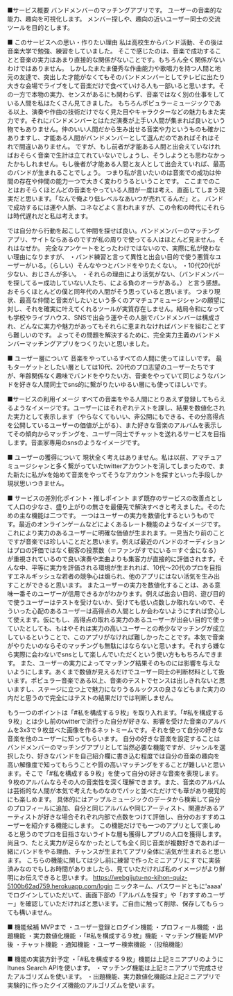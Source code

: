 ■サービス概要
バンドメンバーのマッチングアプリです。
ユーザーの音楽的な能力、趣向を可視化します。
メンバー探しや、趣向の近いユーザー同士の交流ツールを目的とします。


■ このサービスへの思い・作りたい理由
私は高校生からバンド活動、その後は音楽大学で勉強、練習をしていました。
そこで感じたのは、音楽で成功することと音楽の実力はあまり直接的な関係がないことです。もちろん全く関係がないわけではありません。
しかしたまたま優秀な作曲能力や歌唱力を持つ人間と地元の友達で、突出した才能がなくてもそのバンドメンバーとしてテレビに出たり大きな会場でライブをして音楽だけで食べていける人も一部いると思います。その一方で本物の実力、センスがあるにも関わらず、音楽ではなく別の仕事をしている人間を私はたくさん見てきました。
もちろんポピュラーミュージックである以上、演奏や作曲の技術だけでなく見た目やキャラクターなどの魅力もまた実力です。それにバンドメンバーとはただ演奏が上手い人間が集まれば良いという物でもありません。仲のいい人間だから生み出せる音楽や力というものも確かにありますし、才能ある人間がバンドメンバーとして選んだのであればそれはそれで間違いありません。
ですが、もし前者が才能ある人間と出会えていなければおそらく音楽で生計は立てれていないでしょうし、そうしようとも思わなかったかもしれません。もし後者が才能ある人間と友人として出会えていれば、最高のバンドが生まれることでしょう。
つまり私が言いたいのは音楽での成功は仲間の存在や仲間の能力一つで大きく変わりうるということです。
ここまでのことはおそらくほとんどの音楽をやっている人間が一度は考え、直面してしまう現実だと思います。「なんで俺より低レベルなあいつが売れてるんだ」と。
バンドで成功するには運や人脈、コネなどよく言われますが、この令和の時代にそれらは時代遅れだと私は考えます。

では自分から行動を起こして仲間を探せば良い。バンドメンバーのマッチングアプリ、サイトならあるのですが私の周りで使ってる人はほとんど見ません。それはなぜか。
完全なアンケートをとったわけではないので、実際に私が使わない理由になりますが、
・バンド練習と言って異性と出会い目的で使う悪質なユーザーがいる。（らしい）そんなやつとバンドをやりたくない。
・10代20代が少ない、おじさんが多い。
・それらの理由により活気がない、（バンドメンバーを探してる＝成功していない人たち、による負のオーラがある。）
と言う感想。おそらくほとんどの僕と同年代の人間がそう思っていると思います。
つまり現状、最高な仲間と音楽がしたいという多くのアマチュアミュージシャンの願望に対し、それを確実に叶えてくれるツールが実質存在しません。結局令和になっても学校やライブハウス、SNSで出会う運やその人脈でバンドメンバーは構成され、どんなに実力や魅力があってもそれらに恵まれなければバンドを組むことすら難しいのです。
よってその問題を解決するために、完全実力主義のバンドメンバーマッチングアプリをつくりたいと思いました。


■ ユーザー層について
音楽をやっているすべての人間に使ってほしいです。
最もターゲットとしたい層としては10代、20代のプロ志望のユーザーたちですが、年齢関係なく趣味でバンドをやりたい方、音楽をやっていて同じようなバンドを好きな人間同士でsns的に繋がりたいゆるい層にも使ってほしいです。


■サービスの利用イメージ
すべての音楽をやる人間にとりあえず登録してもらえるようなイメージです。ユーザーにはそれぞれテストを課し、結果を数値化された実力として表示します（やらなくてもいい、非公開にもできる、その分高得点を公開しているユーザーの価値が上がる）、また好きな音楽のアルバムを表示してその傾向からマッチングを、ユーザー同士でチャットを送れるサービスを目指します。音楽家専用のsnsのようなイメージです。


■ ユーザーの獲得について
現状全く考えはありません。私は以前、アマチュアミュージシャンと多く繋がっていたtwitterアカウントを消してしまったので、また新たに私がxを始めて音楽をやってそうなアカウントを探すといった手段しか現状思いつきません。


■ サービスの差別化ポイント・推しポイント
まず既存のサービスの改善点として人口の少なさ、盛り上がりの無さを最優先で解決すべきと考えました。そのための主な機能は二つです。
一つはユーザーの実力を数値化するというものです。最近のオンラインゲームなどによくあるレート機能のようなイメージです。
これにより実力のあるユーザーに明確な価値が生まれます。一見当たり前のことですが音楽では珍しいことだと思います。例えば最近のバンドのオーディションはプロの評価ではなく観客の投票数（＝ファンがすでにいる＝すぐ金になる）が重視されているので良い演奏や楽曲よりも集客力が直接的に評価されます。そんな中、平等に実力を評価される環境が生まれれば、10代〜20代のプロを目指すエネルギッシュな若者の競争心は煽られ、他のアプリにはない活気を生み出すことができると思います。
またユーザーの実力を数値化することは、ある意味一番そのユーザーが信用できるかがわかります。例えば出会い目的、遊び目的で使うユーザーはテストを受けないか、受けても低い点数しか取れないので、そういった心配のあるユーザーは高得点の人間としか会わないようにすれば安心して使えます。仮にもし、高得点の取れる実力のあるユーザーが出会い目的で使っていたとしても、もはやそれは実力の高いユーザーとの希少なマッチングが成立しているということで、このアプリがなければ難しかったことです。本気で音楽がやりたいのならそのマッチングも無駄にはならないと思います。それすら嫌なら実際に会わないでsnsとして楽しんでいただくという使い方ももちろんできます。
また、ユーザーの実力によってマッチング結果そのものには影響を与えないようにします。あくまで数値が見えるだけでユーザー同士の判断材料として扱います。ポピュラー音楽である以上、音楽のテストでセンスは出しきれないと思いますし、ステージに立つ上で魅力になりうるルックスの良さなどもまた実力の内だと思うので完全にはテストの結果だけでは判断しません。

もう一つのポイントは「#私を構成する９枚」を取り入れます。「#私を構成する９枚」とは少し前のtwitterで流行った自分が好きな、影響を受けた音楽のアルバムを3x3で９枚並べた画像を作るネットミームです。それを使って自分の好きな音楽を他のユーザーに知ってもらいます。
自分の好きな音楽を設定することはバンドメンバーのマッチングアプリとして当然必要な機能ですが、ジャンルを選択したり、好きなバンドを自己紹介欄に書き込む程度では自分の音楽の趣向を高い解像度で知ってもらうことや質の高いマッチングをすることが難しいと思います。そこで「#私を構成する９枚」を使って自分の好きな音楽を表現します。９枚のアルバムならその人の音楽性を深く理解できます。また、音楽のアルバムは芸術的な人間が本気で考えたものなのでパッと並べただけでも華があり視覚的にも楽しめます。
具体的にはアップルミュージックのデータから検索して自分のプロフィールに追加、自分と同じアルバムや同じアーティスト、関連があるアーティストが好きな場合それぞれ内部で点数をつけて評価し、自分のおすすめユーザーを紹介する機能にします。
この機能だけでも一つのアプリとして楽しめると思うのでプロを目指さないライトな層も獲得しアプリの人口を獲得します。尚且つ、たとえ実力が足らなかったとしても全く同じ音楽が複数好きであれば一緒にバンドをやる理由、チャンスが生まれてアプリ全体に活気が生まれると思います。
こちらの機能に関しては少し前に練習で作ったミニアプリにすでに実装済みなのでもしお時間がありましたら、見ていただければ私のイメージがより鮮明にお伝えできると思います。
https://webgijutu-no-kihon-quiz-5100b62ad759.herokuapp.com/login
ニックネーム、パスワードともに'aaaa'
でログインしていただいて、画面下部の「アルバムを探す」や「おすすめユーザー」を確認していただければと思います。ご自由に触って削除、保存してもらっても構いません。


■ 機能候補
MVPまで
・ユーザー登録とログイン機能
・プロフィール機能
・出題機能
・実力数値化機能
・「#私を構成する９枚」機能
・マッチング機能
MVP後
・チャット機能
・通知機能
・ユーザー検索機能
・（投稿機能）


■ 機能の実装方針予定
・「#私を構成する９枚」機能は上記ミニアプリのようにItunes Search APIを使います。
・マッチング機能は上記ミニアプリで完成させたアルゴリズムを使います。
・出題機能、実力数値化機能は上記ミニアプリで実験的に作ったクイズ機能のアルゴリズムを使います。
